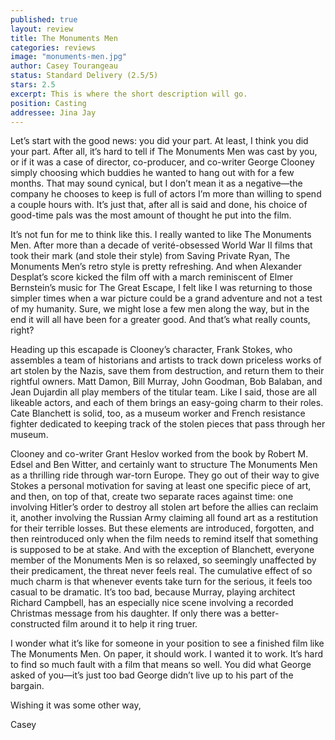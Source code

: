 ```yaml
---
published: true
layout: review
title: The Monuments Men
categories: reviews
image: "monuments-men.jpg"
author: Casey Tourangeau
status: Standard Delivery (2.5/5)
stars: 2.5
excerpt: This is where the short description will go.
position: Casting
addressee: Jina Jay
---
```


Let’s start with the good news: you did your part. At least, I think you did your part. After all, it’s hard to tell if The Monuments Men was cast by you, or if it was a case of director, co-producer, and co-writer George Clooney simply choosing which buddies he wanted to hang out with for a few months. That may sound cynical, but I don’t mean it as a negative—the company he chooses to keep is full of actors I’m more than willing to spend a couple hours with. It’s just that, after all is said and done, his choice of good-time pals was the most amount of thought he put into the film.

It’s not fun for me to think like this. I really wanted to like The Monuments Men. After more than a decade of verité-obsessed World War II films that took their mark (and stole their style) from Saving Private Ryan, The Monuments Men’s retro style is pretty refreshing. And when Alexander Desplat’s score kicked the film off with a march reminiscent of Elmer Bernstein’s music for The Great Escape, I felt like I was returning to those simpler times when a war picture could be a grand adventure and not a test of my humanity. Sure, we might lose a few men along the way, but in the end it will all have been for a greater good. And that’s what really counts, right?

Heading up this escapade is Clooney’s character, Frank Stokes, who assembles a team of historians and artists to track down priceless works of art stolen by the Nazis, save them from destruction, and return them to their rightful owners. Matt Damon, Bill Murray, John Goodman, Bob Balaban, and Jean Dujardin all play members of the titular team. Like I said, those are all likeable actors, and each of them brings an easy-going charm to their roles. Cate Blanchett is solid, too, as a museum worker and French resistance fighter dedicated to keeping track of the stolen pieces that pass through her museum. 

Clooney and co-writer Grant Heslov worked from the book by Robert M. Edsel and Ben Witter,  and certainly want to structure The Monuments Men as a thrilling ride through war-torn Europe. They go out of their way to give Stokes a personal motivation for saving at least one specific piece of art, and then, on top of that, create two separate races against time: one involving Hitler’s order to destroy all stolen art before the allies can reclaim it, another involving the Russian Army claiming all found art as a restitution for their terrible losses. But these elements are introduced, forgotten, and then reintroduced only when the film needs to remind itself that something is supposed to be at stake. And with the exception of Blanchett, everyone member of the Monuments Men is so relaxed, so seemingly unaffected by their predicament, the threat never feels real. The cumulative effect of so much charm is that whenever events take turn for the serious, it feels too casual to be dramatic. It’s too bad, because Murray, playing architect Richard Campbell, has an especially nice scene involving a recorded Christmas message from his daughter. If only there was a better-constructed film around it to help it ring truer.

I wonder what it’s like for someone in your position to see a finished film like The Monuments Men. On paper, it should work. I wanted it to work. It’s hard to find so much fault with a film that means so well. You did what George asked of you—it’s just too bad George didn’t live up to his part of the bargain.

Wishing it was some other way,

Casey